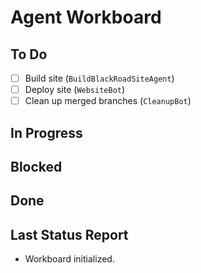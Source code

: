 # Agent Workboard

## To Do
- [ ] Build site (`BuildBlackRoadSiteAgent`)
- [ ] Deploy site (`WebsiteBot`)
- [ ] Clean up merged branches (`CleanupBot`)

## In Progress

## Blocked

## Done

## Last Status Report
- Workboard initialized.
